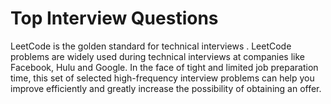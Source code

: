 # Top Interview Questions

LeetCode is the golden standard for technical interviews . LeetCode problems are widely used during technical interviews at companies like Facebook, Hulu and Google. In the face of tight and limited job preparation time, this set of selected high-frequency interview problems can help you improve efficiently and greatly increase the possibility of obtaining an offer.
